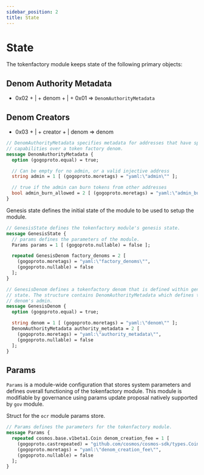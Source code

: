 ```yaml
---
sidebar_position: 2
title: State
---
```


# State

The tokenfactory module keeps state of the following primary objects:

## Denom Authority Metadata 

- 0x02 + | + denom + |  + 0x01 ⇒ `DenomAuthorityMetadata`

## Denom Creators

- 0x03 + | + creator + | denom ⇒ denom


```protobuf
// DenomAuthorityMetadata specifies metadata for addresses that have specific
// capabilities over a token factory denom. 
message DenomAuthorityMetadata {
  option (gogoproto.equal) = true;

  // Can be empty for no admin, or a valid injective address
  string admin = 1 [ (gogoproto.moretags) = "yaml:\"admin\"" ];

  // true if the admin can burn tokens from other addresses
  bool admin_burn_allowed = 2 [ (gogoproto.moretags) = "yaml:\"admin_burn_allowed\"" ];
}
```

Genesis state defines the initial state of the module to be used to setup the module.

```protobuf
// GenesisState defines the tokenfactory module's genesis state.
message GenesisState {
  // params defines the parameters of the module.
  Params params = 1 [ (gogoproto.nullable) = false ];

  repeated GenesisDenom factory_denoms = 2 [
    (gogoproto.moretags) = "yaml:\"factory_denoms\"",
    (gogoproto.nullable) = false
  ];
}

// GenesisDenom defines a tokenfactory denom that is defined within genesis
// state. The structure contains DenomAuthorityMetadata which defines the
// denom's admin.
message GenesisDenom {
  option (gogoproto.equal) = true;

  string denom = 1 [ (gogoproto.moretags) = "yaml:\"denom\"" ];
  DenomAuthorityMetadata authority_metadata = 2 [
    (gogoproto.moretags) = "yaml:\"authority_metadata\"",
    (gogoproto.nullable) = false
  ];
}
```
## Params

`Params` is a module-wide configuration that stores system parameters and defines overall functioning of the tokenfactory module.
This module is modifiable by governance using params update proposal natively supported by `gov` module.

Struct for the `ocr` module params store.
```protobuf
// Params defines the parameters for the tokenfactory module.
message Params {
  repeated cosmos.base.v1beta1.Coin denom_creation_fee = 1 [
    (gogoproto.castrepeated) = "github.com/cosmos/cosmos-sdk/types.Coins",
    (gogoproto.moretags) = "yaml:\"denom_creation_fee\"",
    (gogoproto.nullable) = false
  ];
}

```
